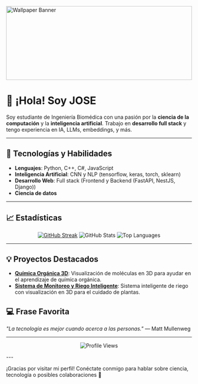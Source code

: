 <img src="https://img.freepik.com/fotos-premium/fondo-pantalla-azul-ciudad-ciberpunk-proyectos-diseno-fondo-escritorio_941097-125.jpg?w=1380" width="100%" height="200px" alt="Wallpaper Banner">

# 👋 ¡Hola! Soy JOSE

Soy estudiante de Ingeniería Biomédica con una pasión por la **ciencia de la computación** y la **inteligencia artificial**. Trabajo en **desarrollo full stack** y tengo experiencia en IA, LLMs, embeddings, y más.

---

## 🚀 Tecnologías y Habilidades

- **Lenguajes**: Python, C++, C#, JavaScript
- **Inteligencia Artificial**: CNN y NLP (tensorflow, keras, torch, sklearn)
- **Desarrollo Web**: Full stack (Frontend y Backend (FastAPI, NestJS, Django))
- **Ciencia de datos**

---

## 📈 Estadísticas

<p align="center" display = "grid">
  <a href="https://git.io/streak-stats"><img src="https://streak-stats.demolab.com/?user=Whiterby1&theme=dark" alt="GitHub Streak" /></a>
  <img src="https://github-readme-stats.vercel.app/api?username=WhiterBy1&show_icons=true&theme=radical" alt="GitHub Stats" />
  <img src="https://github-readme-stats.vercel.app/api/top-langs/?username=WhiterBy1&layout=compact&theme=radical" alt="Top Languages" />
</p>

---

## 💡 Proyectos Destacados

- **[Química Orgánica 3D](https://github.com/WhiterBy1/quimica-organica-3d)**: Visualización de moléculas en 3D para ayudar en el aprendizaje de química orgánica.
- **[Sistema de Monitoreo y Riego Inteligente](https://github.com/WhiterBy1/Sistema-de-Monitoreo-y-Riego-Inteligente-para-Plantas-con-Visualizacion-en-3D)**: Sistema inteligente de riego con visualización en 3D para el cuidado de plantas.
  
## 💻 Frase Favorita

_"La tecnología es mejor cuando acerca a las personas."_ — Matt Mullenweg

---

<p align="center">
  <img src="https://komarev.com/ghpvc/?username=WhiterBy1&color=blue" alt="Profile Views" />
</p>
---

¡Gracias por visitar mi perfil! Conéctate conmigo para hablar sobre ciencia, tecnología o posibles colaboraciones 🚀
